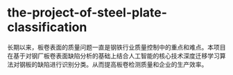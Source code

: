 # the-project-of-steel-plate-classification



长期以来，板卷表面的质量问题一直是钢铁行业质量控制中的重点和难点。本项目在基于对钢厂板卷表面缺陷分析的基础上结合人工智能的核心技术深度迁移学习算法对钢板的缺陷进行识别分类。从而提高板卷检测质量和企业的生产效率。
